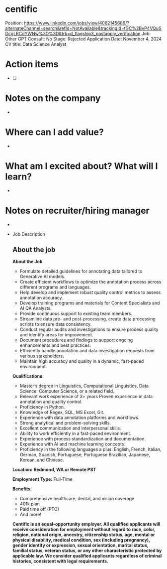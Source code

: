 # centific

Position: https://www.linkedin.com/jobs/view/4062145686/?alternateChannel=search&refId=NotAvailable&trackingId=tGC%2BvP4VQuSDcgLRCdYWNw%3D%3D&trk=d_flagship3_postapply_verification
Job: Other
GPT Consult: No
Stage: Rejected
Application Date: November 4, 2024
CV title: Data Science Analyst

# Action items

- [ ]  

# Notes on the company

- 

# Where can I add value?

- 

# What am I excited about? What will I learn?

- 

# Notes on recruiter/hiring manager

- 

- Job Description
    
    ## About the job
    
    **About the Job**
    
    - Formulate detailed guidelines for annotating data tailored to Generative AI models.
    - Create efficient workflows to optimize the annotation process across different programs and languages.
    - Help develop and implement robust quality control metrics to assess annotation accuracy.
    - Develop training programs and materials for Content Specialists and AI QA Analysts.
    - Provide continuous support to existing team members.
    - Streamline data pre- and post-processing, create data processing scripts to ensure data consistency.
    - Conduct regular audits and investigations to ensure process quality and identify areas for improvement.
    - Document procedures and findings to support ongoing enhancements and best practices.
    - Efficiently handle annotation and data investigation requests from various stakeholders.
    - Maintain high accuracy and quality in a dynamic, fast-paced environment.
    
    **Qualifications:**
    
    - Master’s degree in Linguistics, Computational Linguistics, Data Science, Computer Science, or a related field.
    - Relevant work experience of 3+ years Proven experience in data annotation and quality control.
    - Proficiency in Python.
    - Knowledge of Regex, SQL, MS Excel, Git.
    - Experience with data annotation platforms and workflows.
    - Strong analytical and problem-solving skills.
    - Excellent communication and interpersonal skills.
    - Ability to work efficiently in a fast-paced environment.
    - Experience with process standardization and documentation.
    - Experience with AI and machine learning concepts.
    - Proficiency in the following languages a plus: English, French, Italian, German, Spanish, Portuguese, Portuguese Brazilian, Japanese, Korean, and Chinese.
    
    **Location:** **Redmond, WA or Remote PST**
    
    **Employment Type:** Full-Time
    
    **Benefits:**
    
    - Comprehensive healthcare, dental, and vision coverage
    - 401k plan
    - Paid time off (PTO)
    - And more!
    
    **Centific is an equal-opportunity employer. All qualified applicants will receive consideration for employment without regard to race, color, religion, national origin, ancestry, citizenship status, age, mental or physical disability, medical condition, sex (including pregnancy), gender identity or expression, sexual orientation, marital status, familial status, veteran status, or any other characteristic protected by applicable law. We consider qualified applicants regardless of criminal histories, consistent with legal requirements.**